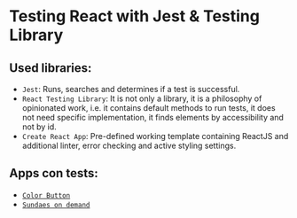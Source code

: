 # Testing React with Jest & Testing Library

## Used libraries:

- `Jest`: Runs, searches and determines if a test is successful.
- `React Testing Library`: It is not only a library, it is a philosophy of opinionated work, i.e. it contains default methods to run tests, it does not need specific implementation, it finds elements by accessibility and not by id.
- `Create React App`: Pre-defined working template containing ReactJS and additional linter, error checking and active styling settings.

## Apps con tests:

- [`Color Button`](./code/color-button/README.md)
- [`Sundaes on demand`](./code/sundaes-on-demand/README.md)
